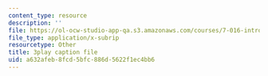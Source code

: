 ```yaml
---
content_type: resource
description: ''
file: https://ol-ocw-studio-app-qa.s3.amazonaws.com/courses/7-016-introductory-biology-fall-2018/a632afeb8fcd5bfc886d5622f1ec4bb6_CALYA11terw.vtt
file_type: application/x-subrip
resourcetype: Other
title: 3play caption file
uid: a632afeb-8fcd-5bfc-886d-5622f1ec4bb6
---
```

